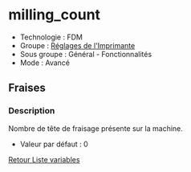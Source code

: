 # milling_count

* Technologie : FDM
* Groupe : [Réglages de l'Imprimante](../printer_settings/printer_settings.md)
* Sous groupe : Général - Fonctionnalités
* Mode : Avancé

## Fraises

### Description

Nombre de tête de fraisage présente sur la machine. 

* Valeur par défaut : 0

[Retour Liste variables](variable_list.md)